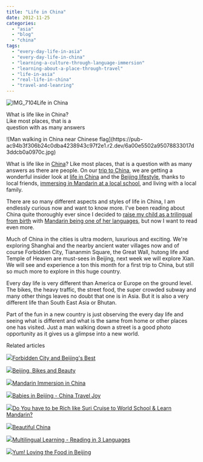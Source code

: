 ```yaml
---
title: "Life in China"
date: 2012-11-25
categories: 
  - "asia"
  - "blog"
  - "china"
tags: 
  - "every-day-life-in-asia"
  - "every-day-life-in-china"
  - "learning-a-culture-through-language-immersion"
  - "learning-about-a-place-through-travel"
  - "life-in-asia"
  - "real-life-in-china"
  - "travel-and-leanring"
---
```


![IMG_7104](https://pub-ac94b3f306b24c0dba4238943c97f2e1.r2.dev/6a00e5502a95078833017c33ae3271970b.jpg)Life in China  
  
What is life like in China?  
Like most places, that is a  
question with as many answers

<!--more--> ![Man walking in China near Chinese flag](https://pub-ac94b3f306b24c0dba4238943c97f2e1.r2.dev/6a00e5502a95078833017d3ddcb0a0970c.jpg)  
  
What is life like in [China](http://soultravelers3new.local/2012/11/china-travel-in-the-autumn.html "travel to China tips")? Like most places, that is a question with as many answers as there are people. On our [trip to China](http://soultravelers3new.local/2012/11/babies-in-beijing-china-travel-joy.html "trip to China"), we are getting a wonderful insider look at [life in China](http://soultravelers3new.local/2012/11/china-parks-and-martial-arts.html "life in China") and the [Beijing lifestyle](http://soultravelers3new.local/2012/11/forbidden-city-and-beijings-best.html "beijing lifestyle"), thanks to local friends, [immersing in Mandarin at a local school](http://soultravelers3new.local/2012/11/mandarin-immersion-in-china.html "immersing in Mandarin in a local tradional Chinese school"), and living with a local family.  
  
There are so many different aspects and styles of life in China, I am endlessly curious now and want to know more. I've been reading about China quite thoroughly ever since I decided to [raise my child as a trilingual from birth](http://soultravelers3new.local/2011/06/how-to-raise-a-bilingual-or-multi-lingual-child-2.html "how to raise a bilingual or trilingual kid") with [Mandarin being one of her languages](http://soultravelers3new.local/2012/06/why-learn-mandarin-in-tropical-asia-penang.html "why learn mandarin in Asia"), but now I want to read even more.  
  
Much of China in the cities is ultra modern, luxurious and exciting. We're exploring Shanghai and the nearby ancient water villages now and of course Forbidden City, Tiananmin Square, the Great Wall, hutong life and Temple of Heaven are must-sees in Beijing, next week we will explore Xian. We will see and experience a ton this month for a first trip to China, but still so much more to explore in this huge country.  
  
Every day life is very different than America or Europe on the ground level. The bikes, the heavy traffic, the street food, the super crowded subway and many other things leaves no doubt that one is in Asia. But it is also a very different life than South East Asia or Bhutan.  
  
Part of the fun in a new country is just observing the every day life and seeing what is different and what is the same from home or other places one has visited. Just a man walking down a street is a good photo opportunity as it gives us a glimpse into a new world.  
  
  
  

Related articles

[![](http://i.zemanta.com/124818251_80_80.jpg)](http://soultravelers3new.local/2012/11/forbidden-city-and-beijings-best.html)[Forbidden City and Beijing's Best](http://soultravelers3new.local/2012/11/forbidden-city-and-beijings-best.html)

[![](http://i.zemanta.com/126517754_80_80.jpg)](http://soultravelers3new.local/2012/11/beijing-bikes-and-beauty.html)[Beijing, Bikes and Beauty](http://soultravelers3new.local/2012/11/beijing-bikes-and-beauty.html)

[![](http://i.zemanta.com/126145245_80_80.jpg)](http://soultravelers3new.local/2012/11/mandarin-immersion-in-china.html)[Mandarin Immersion in China](http://soultravelers3new.local/2012/11/mandarin-immersion-in-china.html)

[![](http://i.zemanta.com/125331496_80_80.jpg)](http://soultravelers3new.local/2012/11/babies-in-beijing-china-travel-joy.html)[Babies in Beijing - China Travel Joy](http://soultravelers3new.local/2012/11/babies-in-beijing-china-travel-joy.html)

[![](http://i.zemanta.com/115136650_80_80.jpg)](http://soultravelers3new.local/2012/09/do-you-have-to-be-rich-like-suri-cruise-to-world-school-learn-mandarin-.html)[Do You have to be Rich like Suri Cruise to World School & Learn Mandarin?](http://soultravelers3new.local/2012/09/do-you-have-to-be-rich-like-suri-cruise-to-world-school-learn-mandarin-.html)

[![](http://i.zemanta.com/127184110_80_80.jpg)](http://soultravelers3new.local/2012/11/beautiful-china.html)[Beautiful China](http://soultravelers3new.local/2012/11/beautiful-china.html)

[![](http://i.zemanta.com/124031105_80_80.jpg)](http://soultravelers3new.local/2012/11/multilingual-learning-reading-in-3-languages.html)[Multilingual Learning - Reading in 3 Languages](http://soultravelers3new.local/2012/11/multilingual-learning-reading-in-3-languages.html)

[![](http://i.zemanta.com/124940002_80_80.jpg)](http://soultravelers3new.local/2012/11/yum-loving-the-food-in-beijing.html)[Yum! Loving the Food in Beijing](http://soultravelers3new.local/2012/11/yum-loving-the-food-in-beijing.html)
